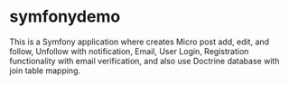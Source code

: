 # symfonydemo

This is a Symfony application where creates Micro post add, edit, and follow, Unfollow with notification, Email, User Login, Registration functionality with email verification, and also use Doctrine database with join table mapping.
